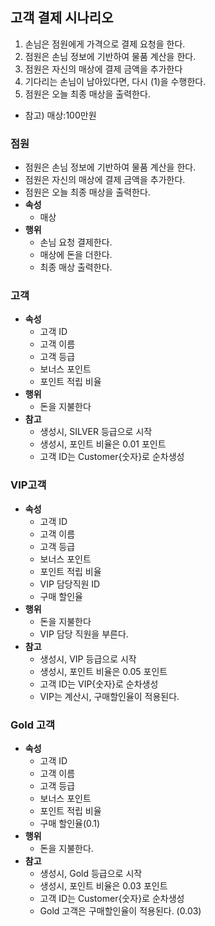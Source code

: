 ## 고객 결제 시나리오
1. 손님은 점원에게 가격으로 결제 요청을 한다.
2. 점원은 손님 정보에 기반하여 물품 계산을 한다.
3. 점원은 자신의 매상에 결제 금액을 추가한다
4. 기다리는 손님이 남아있다면, 다시 (1)을 수행한다.
5. 점원은 오늘 최종 매상을 출력한다.
- 참고) 매상:100만원

### 점원
- 점원은 손님 정보에 기반하여 물품 계산을 한다.
- 점원은 자신의 매상에 결제 금액을 추가한다.
- 점원은 오늘 최종 매상을 출력한다.
- **속성**
  - 매상
- **행위**
  - 손님 요청 결제한다.
  - 매상에 돈을 더한다.
  - 최종 매상 출력한다.


### 고객
- **속성**
  - 고객 ID
  - 고객 이름
  - 고객 등급
  - 보너스 포인트
  - 포인트 적립 비율
- **행위**
  - 돈을 지불한다
- **참고**
  - 생성시, SILVER 등급으로 시작
  - 생성시, 포인트 비율은 0.01 포인트
  - 고객 ID는 Customer{숫자}로 순차생성


### VIP고객
- **속성**
    - 고객 ID
    - 고객 이름
    - 고객 등급
    - 보너스 포인트
    - 포인트 적립 비율
    - VIP 담당직원 ID
    - 구매 할인율
- **행위**
    - 돈을 지불한다
    - VIP 담당 직원을 부른다.
- **참고**
    - 생성시, VIP 등급으로 시작
    - 생성시, 포인트 비율은 0.05 포인트
    - 고객 ID는 VIP{숫자}로 순차생성
    - VIP는 계산시, 구매할인율이 적용된다.

### Gold 고객
- **속성**
    - 고객 ID
    - 고객 이름
    - 고객 등급
    - 보너스 포인트
    - 포인트 적립 비율
    - 구매 할인율(0.1)
- **행위**
  - 돈을 지불한다.
- **참고**
  - 생성시, Gold 등급으로 시작
  - 생성시, 포인트 비율은 0.03 포인트
  - 고객 ID는 Customer{숫자}로 순차생성
  - Gold 고객은 구매할인율이 적용된다. (0.03)

